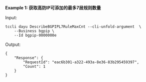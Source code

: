 **Example 1: 获取高防IP可添加的最多7层规则数量**



Input: 

```
tccli dayu DescribeBGPIPL7RuleMaxCnt --cli-unfold-argument  \
    --Business bgpip \
    --Id bgpip-0000000e
```

Output: 
```
{
    "Response": {
        "RequestId": "eac6b301-a322-493a-8e36-83b295459397",
        "Count": 1
    }
}
```

